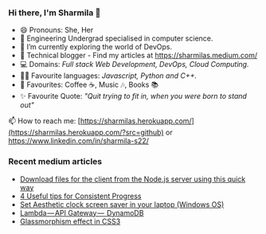 ### Hi there, I'm Sharmila 👋

- 😄 Pronouns: She, Her
- 🏫 Engineering Undergrad specialised in computer science.<!-- - 🔭 I’m currently working as an intern at _Tactlabs, Ontorio._ -->
- 🌱 I’m currently exploring the world of DevOps.
- 🌟 Technical blogger - Find my articles at https://sharmilas.medium.com/
- 💻 Domains: _Full stack Web Development, DevOps, Cloud Computing._
- 👩‍💻 Favourite languages: _Javascript, Python and C++._
- 💞 Favourites: Coffee ☕, Music 🎶, Books 📚
- ✨ Favourite Quote: _"Quit trying to fit in, when you were born to stand out"_

📫 How to reach me: [https://sharmilas.herokuapp.com/](https://sharmilas.herokuapp.com/?src=github) or https://www.linkedin.com/in/sharmila-s22/

### Recent medium articles
<!-- MEDIUM-STORY-LIST:START -->
- [Download files for the client from the Node.js server using this quick way](https://sharmilas.medium.com/download-files-for-the-client-from-the-node-js-server-using-this-quick-way-d35c527f5e48?source=rss-5da727287624------2)
- [4 Useful tips for Consistent Progress](https://sharmilas.medium.com/4-useful-tips-for-consistent-progress-2cc228bac139?source=rss-5da727287624------2)
- [Set Aesthetic clock screen saver in your laptop &lpar;Windows OS&rpar;](https://sharmilas.medium.com/set-aesthetic-clock-screen-saver-in-your-laptop-windows-os-122db5e871a4?source=rss-5da727287624------2)
- [Lambda — API Gateway —  DynamoDB](https://medium.com/featurepreneur/lambda-api-gateway-dynamodb-d8a35c379810?source=rss-5da727287624------2)
- [Glassmorphism effect in CSS3](https://medium.com/featurepreneur/glassmorphism-effect-in-css3-988d7e8e92da?source=rss-5da727287624------2)
<!-- MEDIUM-STORY-LIST:END -->

<!--
**SharmilaS22/SharmilaS22** is a ✨ _special_ ✨ repository because its `README.md` (this file) appears on your GitHub profile.

Here are some ideas to get you started:

- 🔭 I’m currently working on ...
- 🌱 I’m currently learning ...
- 👯 I’m looking to collaborate on ...
- 🤔 I’m looking for help with ...
- 💬 Ask me about ...
- 📫 How to reach me: ...
- 😄 Pronouns: ...
- ⚡ Fun fact: ...
-->
